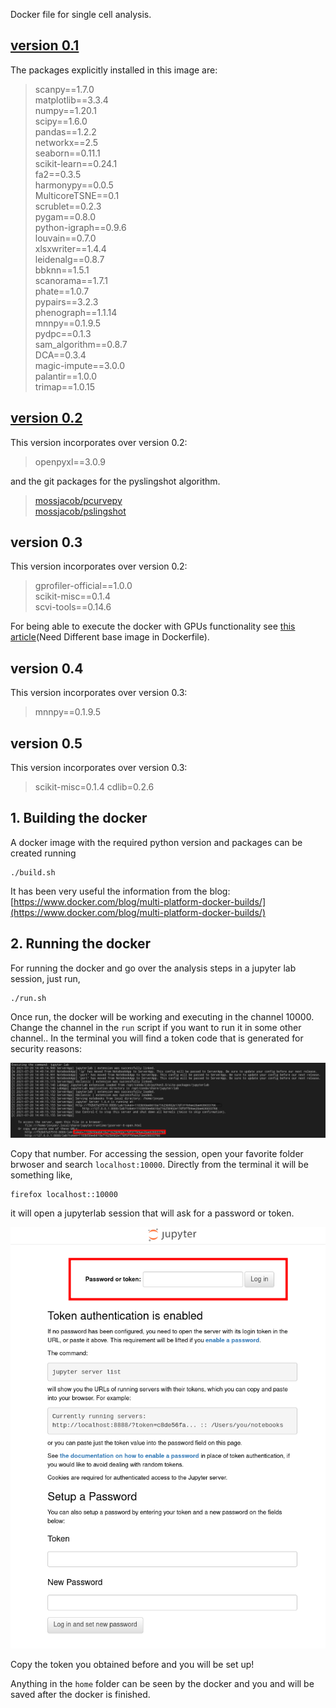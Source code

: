 Docker file for single cell analysis.

## [version 0.1](https://github.com/dsb-lab/Docker-single-cell-analysis/tree/v0.1)

The packages explicitly installed in this image are:

> scanpy==1.7.0\
> matplotlib==3.3.4\
> numpy==1.20.1\
> scipy==1.6.0\
> pandas==1.2.2\
> networkx==2.5\
> seaborn==0.11.1\
> scikit-learn==0.24.1\
> fa2==0.3.5 \
> harmonypy==0.0.5\
> MulticoreTSNE==0.1\
> scrublet==0.2.3\
> pygam==0.8.0\
> python-igraph==0.9.6\
> louvain==0.7.0\
> xlsxwriter==1.4.4\
> leidenalg==0.8.7\
> bbknn==1.5.1\
> scanorama==1.7.1\
> phate==1.0.7\
> pypairs==3.2.3\
> phenograph==1.1.14\
> mnnpy==0.1.9.5\
> pydpc==0.1.3\
> sam_algorithm==0.8.7\
> DCA==0.3.4\
> magic-impute==3.0.0\
> palantir==1.0.0\
> trimap==1.0.15

## [version 0.2](https://github.com/dsb-lab/Docker-single-cell-analysis/tree/4d6469fa02e12cd9f198f97f0e2087eb4c99bf4c)

This version incorporates over version 0.2:

> openpyxl==3.0.9

and the git packages for the pyslingshot algorithm.

> [mossjacob/pcurvepy](https://github.com/mossjacob/pcurvepy)\
> [mossjacob/pslingshot](https://github.com/mossjacob/pyslingshot)

## version 0.3

This version incorporates over version 0.2:

> gprofiler-official==1.0.0\
> scikit-misc==0.1.4\
> scvi-tools==0.14.6

For being able to execute the docker with GPUs functionality see [this article](https://towardsdatascience.com/how-to-properly-use-the-gpu-within-a-docker-container-4c699c78c6d1)(Need Different base image in Dockerfile).

## version 0.4

This version incorporates over version 0.3:

> mnnpy==0.1.9.5

## version 0.5

This version incorporates over version 0.3:

> scikit-misc=0.1.4
> cdlib=0.2.6

## 1. Building the docker
A docker image with the required python version and packages can be created running

```
./build.sh
```

It has been very useful the information from the blog: [https://www.docker.com/blog/multi-platform-docker-builds/](https://www.docker.com/blog/multi-platform-docker-builds/)

## 2. Running the docker
For running the docker and go over the analysis steps in a jupyter lab session, just run,

```
./run.sh
```

Once run, the docker will be working and executing in the channel 10000. Change the channel in the `run` script if you want to run it in some other channel.. In the terminal you will find a token code that is generated for security reasons:

![](assets/token.png)

Copy that number. For accessing the session, open your favorite folder brwoser and search `localhost:10000`. Directly from the terminal it will be something like,

```
firefox localhost::10000
```

it will open a jupyterlab session that will ask for a password or token.  

![](assets/jupyterlab.png)

Copy the token you obtained before and you will be set up! 

Anything in the `home` folder can be seen by the docker and you and will be saved after the docker is finished.


